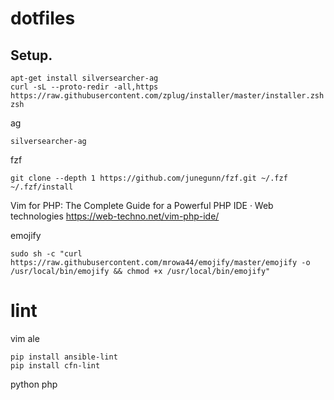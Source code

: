 # dotfiles

## Setup.

```
apt-get install silversearcher-ag
curl -sL --proto-redir -all,https https://raw.githubusercontent.com/zplug/installer/master/installer.zsh| zsh
```

ag
```
silversearcher-ag
```

fzf
```
git clone --depth 1 https://github.com/junegunn/fzf.git ~/.fzf
~/.fzf/install
```

Vim for PHP: The Complete Guide for a Powerful PHP IDE · Web technologies
https://web-techno.net/vim-php-ide/

emojify

```
sudo sh -c "curl https://raw.githubusercontent.com/mrowa44/emojify/master/emojify -o /usr/local/bin/emojify && chmod +x /usr/local/bin/emojify"
```

# lint

vim ale

```
pip install ansible-lint
pip install cfn-lint
```

python
php
